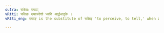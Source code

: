 ```yaml
---
sutra: चक्षिङः ख्याञ्
vRtti: चक्षिङः ख्याञदेशो भवति आर्द्धधातुके ॥
vRtti_eng: ख्याङ् is the substitute of चक्षिङ् 'to perceive, to tell,' when any _ardhadhutuka_ affix is to be applied.

---
```

